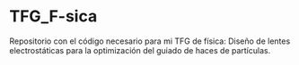 # TFG_F-sica
Repositorio con el código necesario para mi TFG de física: Diseño de lentes electrostáticas para la optimización del guiado de haces de partículas.
